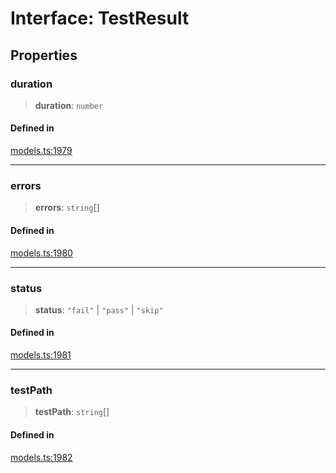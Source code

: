 # Interface: TestResult

## Properties

### duration

> **duration**: `number`

#### Defined in

[models.ts:1979](https://github.com/live-codes/livecodes/blob/7617d5c8be5a2a8be8133f973d9e69eb9f86434d/src/sdk/models.ts#L1979)

***

### errors

> **errors**: `string`[]

#### Defined in

[models.ts:1980](https://github.com/live-codes/livecodes/blob/7617d5c8be5a2a8be8133f973d9e69eb9f86434d/src/sdk/models.ts#L1980)

***

### status

> **status**: `"fail"` \| `"pass"` \| `"skip"`

#### Defined in

[models.ts:1981](https://github.com/live-codes/livecodes/blob/7617d5c8be5a2a8be8133f973d9e69eb9f86434d/src/sdk/models.ts#L1981)

***

### testPath

> **testPath**: `string`[]

#### Defined in

[models.ts:1982](https://github.com/live-codes/livecodes/blob/7617d5c8be5a2a8be8133f973d9e69eb9f86434d/src/sdk/models.ts#L1982)